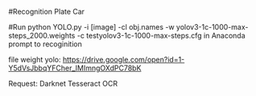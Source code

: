 #Recognition Plate Car

#Run python YOLO.py -i [image] -cl obj.names -w yolov3-1c-1000-max-steps_2000.weights -c testyolov3-1c-1000-max-steps.cfg in Anaconda prompt to recoginition

file weight yolo: https://drive.google.com/open?id=1-Y5dVsJbbqYFCher_IMImngOXdPC78bK

Request:  Darknet 
          Tesseract OCR
